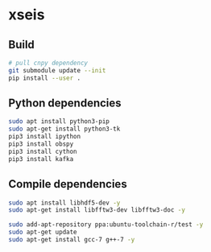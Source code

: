 # xseis

## Build

```bash
# pull cnpy dependency
git submodule update --init
pip install --user .
```

## Python dependencies

```bash
sudo apt install python3-pip
sudo apt-get install python3-tk
pip3 install ipython
pip3 install obspy
pip3 install cython
pip3 install kafka
```

## Compile dependencies

```bash
sudo apt install libhdf5-dev -y
sudo apt-get install libfftw3-dev libfftw3-doc -y

sudo add-apt-repository ppa:ubuntu-toolchain-r/test -y
sudo apt-get update
sudo apt-get install gcc-7 g++-7 -y
```
